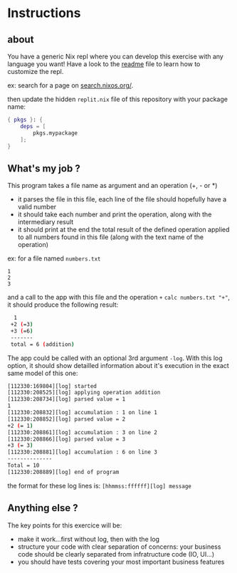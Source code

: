 # Instructions  

## about
You have a generic Nix repl where you can develop this exercise with any language you want! Have a look to the [readme](README.md) file to learn how to customize the repl.

ex: search for a page on [search.nixos.org/](https://search.nixos.org/).

then update the hidden `replit.nix` file of this repository with your package name:

```nix
{ pkgs }: {
    deps = [
        pkgs.mypackage
    ];
}
```


## What's my job ?

This program takes a file name as argument and an operation (+, - or *) 
- it parses the file in this file, each line of the file should hopefully have a valid number
- it should take each number and print the operation, along with the intermediary result
- it should print at the end the total result of the defined operation applied to
all numbers found in this file (along with the text name of the operation)

ex:
for a file named `numbers.txt`
```csv
1
2
3
```

and a call to the app with this file and the operation `+` `calc numbers.txt "+"`, it should produce the following result:

```bash
  1
 +2 (=3)
 +3 (=6)
 -------
 total = 6 (addition)
```

The app could be called with an optional 3rd argument `-log`. With this log option, it should show detailled information about it's execution in the exact same model of this one:

```bash
[112330:169804][log] started
[112330:208525][log] applying operation addition
[112330:208734][log] parsed value = 1
1
[112330:208832][log] accumulation : 1 on line 1
[112330:208852][log] parsed value = 2
+2 (= 1)
[112330:208861][log] accumulation : 3 on line 2
[112330:208866][log] parsed value = 3
+3 (= 3)
[112330:208881][log] accumulation : 6 on line 3
--------------
Total = 10
[112330:208889][log] end of program
```

the format for these log lines is:
`[hhmmss:ffffff][log] message`


## Anything else ?

The key points for this exercice will be:

- make it work...first without log, then with the log
- structure your code with clear separation of concerns: your business code should be clearly separated from infratructure code (IO, UI...)
- you should have tests covering your most important business features 